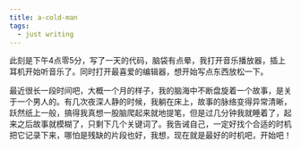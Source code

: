 ```yaml
---
title: a-cold-man
tags:
  - just writing
---
```


此刻是下午4点零5分，写了一天的代码，脑袋有点晕，我打开音乐播放器，插上耳机开始听音乐了。同时打开最喜爱的编辑器，想开始写点东西放松一下。

最近很长一段时间吧，大概一个月的样子，我的脑海中不断盘旋着一个故事，是关于一个男人的。有几次夜深人静的时候，我躺在床上，故事的脉络变得异常清晰，跃然纸上一般，搞得我真想一股脑爬起来就地提笔，但是过几分钟我就睡着了，起来之后故事就模糊了，只剩下几个关键词了。我告诫自己，一定好找个合适的时机把它记录下来，哪怕是残缺的片段也好，我想，现在就是最好的时机吧，开始吧！

